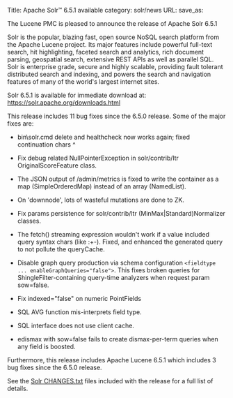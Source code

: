 Title: Apache Solr™ 6.5.1 available
category: solr/news
URL: 
save_as: 

The Lucene PMC is pleased to announce the release of Apache Solr 6.5.1

Solr is the popular, blazing fast, open source NoSQL search platform from the
Apache Lucene project. Its major features include powerful full-text search,
hit highlighting, faceted search and analytics, rich document parsing,
geospatial search, extensive REST APIs as well as parallel SQL. Solr is
enterprise grade, secure and highly scalable, providing fault tolerant
distributed search and indexing, and powers the search and navigation features
of many of the world's largest internet sites.

Solr 6.5.1 is available for immediate download at:
<https://solr.apache.org/downloads.html>

This release includes 11 bug fixes since the 6.5.0 release. Some of the major fixes are:

* bin\solr.cmd delete and healthcheck now works again; fixed continuation chars ^

* Fix debug related NullPointerException in solr/contrib/ltr OriginalScoreFeature class.

* The JSON output of /admin/metrics is fixed to write the container as a map (SimpleOrderedMap) instead of an array (NamedList).

* On 'downnode', lots of wasteful mutations are done to ZK.

* Fix params persistence for solr/contrib/ltr (MinMax|Standard)Normalizer classes.

* The fetch() streaming expression wouldn't work if a value included query syntax chars (like :+-). Fixed, and enhanced the generated query to not pollute the queryCache.

* Disable graph query production via schema configuration <code>&lt;fieldtype ... enableGraphQueries="false"&gt;</code>. This fixes broken queries for ShingleFilter-containing query-time analyzers when request param sow=false.

* Fix indexed="false" on numeric PointFields

* SQL AVG function mis-interprets field type.

* SQL interface does not use client cache.

* edismax with sow=false fails to create dismax-per-term queries when any field is boosted.

Furthermore, this release includes Apache Lucene 6.5.1 which includes 3 bug fixes since the 6.5.0 release.

See the [Solr CHANGES.txt](/solr/6_5_1/changes/Changes.html) files included
with the release for a full list of details.

